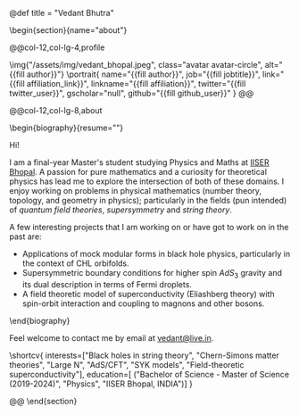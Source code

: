 @def title = "Vedant Bhutra"

<!-- -----------------
     BIOGRAPHY SECTION
     ----------------- -->

\begin{section}{name="about"}

<!-- LEFT COLUMN -->

@@col-12,col-lg-4,profile

\img{"/assets/img/vedant_bhopal.jpeg", class="avatar avatar-circle", alt="{{fill author}}"}
\portrait{
  name="{{fill author}}",
  job="{{fill jobtitle}}",
  link="{{fill affiliation_link}}",
  linkname="{{fill affiliation}}",
  twitter="{{fill twitter_user}}",
  gscholar="null",
  github="{{fill github_user}}"
}
@@ <!-- end of column -->

<!-- RIGHT COLUMN -->
@@col-12,col-lg-8,about

\begin{biography}{resume=""}

Hi! 

I am a final-year Master's student studying Physics and Maths at [IISER Bhopal](https://iiserb.ac.in). A passion for pure mathematics and a curiosity for theoretical physics has lead me to explore the intersection of both of these domains. I enjoy working on problems in physical mathematics (number theory, topology, and geometry in physics); particularly in the fields (pun intended) of _quantum field theories_, _supersymmetry_ and _string theory_.

A few interesting projects that I am working on or have got to work on in the past are:
- Applications of mock modular forms in black hole physics, particularly in the context of CHL orbifolds.
- Supersymmetric boundary conditions for higher spin $AdS_3$ gravity and its dual description in terms of Fermi droplets.
- A field theoretic model of superconductivity (Eliashberg theory) with spin-orbit interaction and coupling to magnons and other bosons.

\end{biography}

Feel welcome to contact me by email at [vedant@live.in](mailto:vedant@live.in).

\shortcv{
  interests=["Black holes in string theory", "Chern-Simons matter theories", "Large N", "AdS/CFT", "SYK models", "Field-theoretic superconductivity"],
  education=[
    ("Bachelor of Science - Master of Science (2019-2024)", "Physics", "IISER Bhopal, INDIA")]
}

@@ <!-- end of column -->
\end{section}

<!-- --------------
     SKILLS SECTION
     -------------- -->

<!-- \begin{section}{name="skills", class="wg-featurette", rowclass="featurette"}

\sectionheading{"Skills", class="col-md-12"}

\skill{"Julia", "90%", img="/assets/img/julia-dots.svg"}
\skill{"Machine Learning", "100%", fa="chart-line"}
\skill{"Photography", "10%", fa="camera-retro"}

\end{section} -->


<!-- ------------------
     EXPERIENCE SECTION
     ------------------ -->

<!-- \begin{section}{name="experience"}

\sectionheading{"Experience", class="col-12 col-lg-4"}

@@col-12,col-lg-8

\experience{
  title="CEO",
  company="GenCoin",
  descr="""
    Responsibilities include:
    * Analysing
    * Modelling
    * Deploying
    """,
  from="Jan 2017",
  to="Present",
  location="California",
  active=true
  }
\experience{
  title="Professor",
  company="University X",
  from="Jan 2016",
  to="Dec 2016",
  last=true,
  location="California",
  descr="Taught electronic engineering and researched semiconductor physics."
  }

@@

\end{section} -->

<!-- -----------------------
     ACCOMPLISHMENTS SECTION
     ----------------------- -->

<!-- \begin{section}{name="accomplishments"}

\sectionheading{"Accomplish­ments", class="col-12 col-lg-4"}

@@col-12,col-lg-8

\certificate{
  title="Neural Networks and Deep Learning",
  meta="Coursera",
  metalink="https://www.coursera.org",
  date="Oct 2018",
  certlink="https://www.coursera.org"
  }
\certificate{
  title="Blockchain Fundamentals",
  descr="Formulated informed **blockchain** models, hypotheses, and use cases.",
  meta="Coursera",
  metalink="https://www.edx.org",
  date="Mar 2018",
  certlink="https://www.edx.org"
  }
\certificate{
  title="Object-Oriented Programming in R: S3 and R6 Course",
  meta="DataCamp",
  metalink="https://www.datacamp.com",
  date="Jul 2017 – Dec 2017",
  certlink="https://www.datacamp.com"
}

@@

\end{section} -->

<!-- --------------------
     RECENT POSTS SECTION
     -------------------- -->

<!-- \begin{section}{name="posts", class="wg-pages"}

\sectionheading{"Recent Posts", class="col-12 col-lg-4"}

@@col-12,col-lg-8

{{recentposts 3}}

@@

\end{section} -->

<!-- -----------------
     PORTFOLIO SECTION XXX
     ----------------- -->

<!-- -------------
     TALKS SECTION XXX
     ------------- -->

<!-- --------------------
     FEATURED PUB SECTION XXX
     -------------------- -->

<!-- ---------------------------
     RECENT PUBLICATIONS SECTION XXX
     --------------------------- -->
